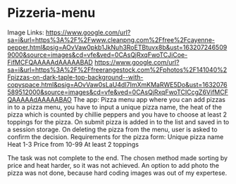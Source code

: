 # Pizzeria-menu
Image Links: https://www.google.com/url?sa=i&url=https%3A%2F%2Fwww.cleanpng.com%2Ffree%2Fcayenne-pepper.html&psig=AOvVaw0pkb1JkNuh3RoETBtuvx8b&ust=1632072465099000&source=images&cd=vfe&ved=0CAsQjRxqFwoTCJiCoe-FifMCFQAAAAAdAAAAABAD
https://www.google.com/url?sa=i&url=https%3A%2F%2Ffreerangestock.com%2Fphotos%2F141040%2Fpizzas-on-dark-taple-top-background--with-copyspace.html&psig=AOvVaw0sLaU4dI7ImXmKMaRWE5Do&ust=1632076589512000&source=images&cd=vfe&ved=0CAsQjRxqFwoTCICcgZ6VifMCFQAAAAAdAAAAABAO
The app:
Pizza menu app where you can add pizzas in to a pizza menu, you have to input a unique pizza name, the heat of the pizza which is counted by chillie peppers and you have to choose at least 2 toppings for the pizza. On submit pizza is added in to the list and saved in to a session storage. On deleting the pizza from the menu, user is asked to confirm the decision. 
Requirements for the pizza form:
Unique pizza name
Heat 1-3
Price from 10-99
At least 2 toppings

The task was not complete to the end. The chosen method made sorting by price and heat harder, so it was not achieved. An option to add photo the pizza was not done, because hard coding images was out of my expertese. 